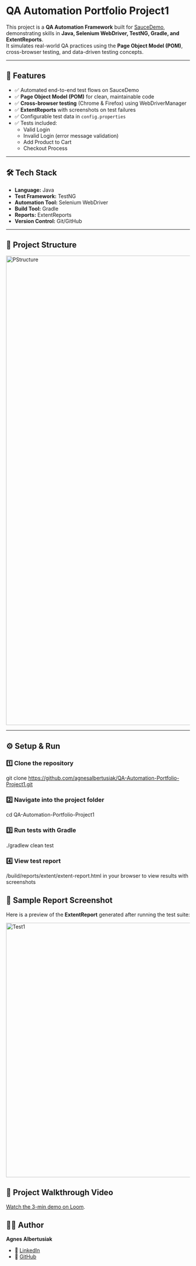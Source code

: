 # QA Automation Portfolio Project1  

This project is a **QA Automation Framework** built for [SauceDemo](https://www.saucedemo.com/), demonstrating skills in **Java, Selenium WebDriver, TestNG, Gradle, and ExtentReports**.  
It simulates real-world QA practices using the **Page Object Model (POM)**, cross-browser testing, and data-driven testing concepts.  

---

## 🚀 Features  
- ✅ Automated end-to-end test flows on SauceDemo  
- ✅ **Page Object Model (POM)** for clean, maintainable code  
- ✅ **Cross-browser testing** (Chrome & Firefox) using WebDriverManager  
- ✅ **ExtentReports** with screenshots on test failures  
- ✅ Configurable test data in `config.properties`  
- ✅ Tests included:  
  - Valid Login  
  - Invalid Login (error message validation)  
  - Add Product to Cart  
  - Checkout Process   

---

## 🛠️ Tech Stack  
- **Language:** Java  
- **Test Framework:** TestNG  
- **Automation Tool:** Selenium WebDriver  
- **Build Tool:** Gradle  
- **Reports:** ExtentReports  
- **Version Control:** Git/GitHub  

---

## 📂 Project Structure  

<img width="538" height="1282" alt="PStructure" src="https://github.com/user-attachments/assets/c6b41215-d7ea-42ca-9574-f211d6eec238" />

---

## ⚙️ Setup & Run  

### 1️⃣ Clone the repository  
git clone https://github.com/agnesalbertusiak/QA-Automation-Portfolio-Project1.git

### 2️⃣ Navigate into the project folder
cd QA-Automation-Portfolio-Project1

### 3️⃣ Run tests with Gradle
./gradlew clean test

### 4️⃣ View test report 
/build/reports/extent/extent-report.html
in your browser to view results with screenshots

## 📸 Sample Report Screenshot  
Here is a preview of the **ExtentReport** generated after running the test suite:  

<img width="2560" height="695" alt="Test1" src="https://github.com/user-attachments/assets/501428e7-6656-49d1-ad09-cee2e004ba4f" />

## 🎥 Project Walkthrough Video  
[Watch the 3-min demo on Loom](https://www.loom.com/share/a5f7d7a0d8b34c9f9181db91cc05bee8?sid=ec596237-82a4-4046-bfd5-559e9aca32f5).


## 👩‍💻 Author  
**Agnes Albertusiak**  
- 💼 [LinkedIn](https://www.linkedin.com/in/agnes-a-682903165/)  
- 📂 [GitHub](https://github.com/agnesalbertusiak)  

